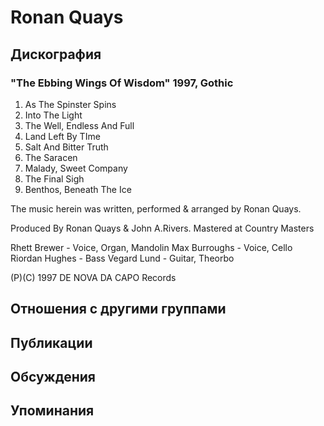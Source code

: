 # Ronan Quays



## Дискография

### "The Ebbing Wings Of Wisdom" 1997, Gothic

1. As The Spinster Spins
2. Into The Light
3. The Well, Endless And Full
4. Land Left By TIme
5. Salt And Bitter Truth
6. The Saracen
7. Malady, Sweet Company
8. The Final Sigh
9. Benthos, Beneath The Ice

The music herein was written, performed & arranged by Ronan Quays.
 
Produced By Ronan Quays & John A.Rivers.
Mastered at Country Masters

Rhett Brewer - Voice, Organ, Mandolin
Max Burroughs  - Voice, Cello
Riordan Hughes - Bass
Vegard Lund - Guitar, Theorbo

(P)(C) 1997 DE NOVA DA CAPO Records


## Отношения с другими группами


## Публикации


## Обсуждения


## Упоминания

